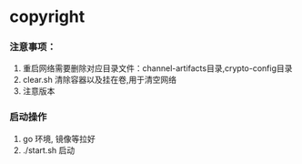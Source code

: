 # copyright


### 注意事项：
1. 重启网络需要删除对应目录文件：channel-artifacts目录,crypto-config目录
2. clear.sh 清除容器以及挂在卷,用于清空网络
3. 注意版本



### 启动操作
1. go 环境, 镜像等拉好
2. ./start.sh 启动



